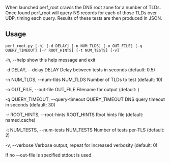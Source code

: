When launched perf_root crawls the DNS root zone for a number of
TLDs. Once found perf_root will query NS records for
each of those TLDs over UDP, timing each query. Results of these tests
are then produced in JSON.

## Usage
``
perf_root.py [-h] [-d DELAY] [-n NUM_TLDS] [-o OUT_FILE]
                    [-q QUERY_TIMEOUT] [-r ROOT_HINTS] [-t NUM_TESTS] [-v]
``

 -h, --help            show this help message and exit

-d DELAY, --delay DELAY
                        Delay between tests in seconds (default: 0.5)

-n NUM_TLDS, --num-tlds NUM_TLDS
                        Number of TLDs to test (default: 10)

-o OUT_FILE, --out-file OUT_FILE
                        Filename for output (default: )

-q QUERY_TIMEOUT, --query-timeout QUERY_TIMEOUT
                        DNS query timeout in seconds (default: 30)

-r ROOT_HINTS, --root-hints ROOT_HINTS
                        Root hints file (default: named.cache)

-t NUM_TESTS, --num-tests NUM_TESTS
                        Number of tests per-TLS (default: 2)

-v, --verbose         Verbose output, repeat for increased verbosity
                        (default: 0)

If no --out-file is specified stdout is used.
